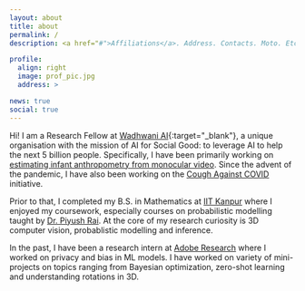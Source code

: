 ```yaml
---
layout: about
title: about
permalink: /
description: <a href="#">Affiliations</a>. Address. Contacts. Moto. Etc.

profile:
  align: right
  image: prof_pic.jpg
  address: >

news: true
social: true
---
```


Hi! I am a Research Fellow at [Wadhwani AI](http://wadhwaniai.org){:target="\_blank"}, a unique organisation with the mission of AI for Social Good: to leverage AI to help the next 5 billion people. Specifically, I have been primarily working on [estimating infant anthropometry from monocular video](https://www.wadhwaniai.org/work/maternal-newborn-child-health/). Since the advent of the pandemic, I have also been working on the [Cough Against COVID](https://coughagainstcovid.org/) initiative.

Prior to that, I completed my B.S. in Mathematics at [IIT Kanpur](https://iitk.ac.in) where I enjoyed my coursework, especially courses on probabilistic modelling taught by [Dr. Piyush Rai](https://www.cse.iitk.ac.in/users/piyush/). At the core of my research curiosity is 3D computer vision, probablistic modelling and inference.

In the past, I have been a research intern at [Adobe Research](https://research.adobe.com/) where I worked on privacy and bias in ML models. I have worked on variety of mini-projects on topics ranging from Bayesian optimization, zero-shot learning and understanding rotations in 3D.


<!-- Put your address / P.O. box / other info right below your picture. You can also disable any these elements by editing `profile` property of the YAML header of your `_pages/about.md`. Edit `_bibliography/papers.bib` and Jekyll will render your [publications page](/al-folio/publications/) automatically.

Link to your social media connections, too. This theme is set up to use [Font Awesome icons](http://fortawesome.github.io/Font-Awesome/){:target="\_blank"} and [Academicons](https://jpswalsh.github.io/academicons/){:target="\_blank"}, like the ones below. Add your Facebook, Twitter, LinkedIn, Google Scholar, or just disable all of them.
 -->